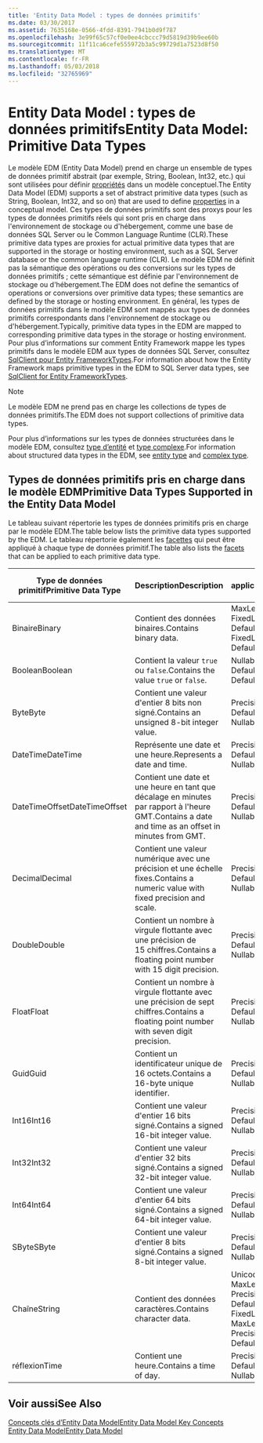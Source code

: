 ```yaml
---
title: 'Entity Data Model : types de données primitifs'
ms.date: 03/30/2017
ms.assetid: 7635168e-0566-4fdd-8391-7941b0d9f787
ms.openlocfilehash: 3e99f65c57cf0e0ee4cbccc79d5819d39b9ee60b
ms.sourcegitcommit: 11f11ca6cefe555972b3a5c99729d1a7523d8f50
ms.translationtype: MT
ms.contentlocale: fr-FR
ms.lasthandoff: 05/03/2018
ms.locfileid: "32765969"
---
```

# <a name="entity-data-model-primitive-data-types"></a><span data-ttu-id="e98ba-102">Entity Data Model : types de données primitifs</span><span class="sxs-lookup"><span data-stu-id="e98ba-102">Entity Data Model: Primitive Data Types</span></span>
<span data-ttu-id="e98ba-103">Le modèle EDM (Entity Data Model) prend en charge un ensemble de types de données primitif abstrait (par exemple, String, Boolean, Int32, etc.) qui sont utilisées pour définir [propriétés](../../../../docs/framework/data/adonet/property.md) dans un modèle conceptuel.</span><span class="sxs-lookup"><span data-stu-id="e98ba-103">The Entity Data Model (EDM) supports a set of abstract primitive data types (such as String, Boolean, Int32, and so on) that are used to define [properties](../../../../docs/framework/data/adonet/property.md) in a conceptual model.</span></span> <span data-ttu-id="e98ba-104">Ces types de données primitifs sont des proxys pour les types de données primitifs réels qui sont pris en charge dans l'environnement de stockage ou d'hébergement, comme une base de données SQL Server ou le Common Language Runtime (CLR).</span><span class="sxs-lookup"><span data-stu-id="e98ba-104">These primitive data types are proxies for actual primitive data types that are supported in the storage or hosting environment, such as a SQL Server database or the common language runtime (CLR).</span></span> <span data-ttu-id="e98ba-105">Le modèle EDM ne définit pas la sémantique des opérations ou des conversions sur les types de données primitifs ; cette sémantique est définie par l'environnement de stockage ou d'hébergement.</span><span class="sxs-lookup"><span data-stu-id="e98ba-105">The EDM does not define the semantics of operations or conversions over primitive data types; these semantics are defined by the storage or hosting environment.</span></span> <span data-ttu-id="e98ba-106">En général, les types de données primitifs dans le modèle EDM sont mappés aux types de données primitifs correspondants dans l'environnement de stockage ou d'hébergement.</span><span class="sxs-lookup"><span data-stu-id="e98ba-106">Typically, primitive data types in the EDM are mapped to corresponding primitive data types in the storage or hosting environment.</span></span> <span data-ttu-id="e98ba-107">Pour plus d’informations sur comment Entity Framework mappe les types primitifs dans le modèle EDM aux types de données SQL Server, consultez [SqlClient pour Entity FrameworkTypes](../../../../docs/framework/data/adonet/ef/sqlclient-for-ef-types.md).</span><span class="sxs-lookup"><span data-stu-id="e98ba-107">For information about how the Entity Framework maps primitive types in the EDM to SQL Server data types, see [SqlClient for Entity FrameworkTypes](../../../../docs/framework/data/adonet/ef/sqlclient-for-ef-types.md).</span></span>  
  
> [!NOTE]
>  <span data-ttu-id="e98ba-108">Le modèle EDM ne prend pas en charge les collections de types de données primitifs.</span><span class="sxs-lookup"><span data-stu-id="e98ba-108">The EDM does not support collections of primitive data types.</span></span>  
  
 <span data-ttu-id="e98ba-109">Pour plus d’informations sur les types de données structurées dans le modèle EDM, consultez [type d’entité](../../../../docs/framework/data/adonet/entity-type.md) et [type complexe](../../../../docs/framework/data/adonet/complex-type.md).</span><span class="sxs-lookup"><span data-stu-id="e98ba-109">For information about structured data types in the EDM, see [entity type](../../../../docs/framework/data/adonet/entity-type.md) and [complex type](../../../../docs/framework/data/adonet/complex-type.md).</span></span>  
  
## <a name="primitive-data-types-supported-in-the-entity-data-model"></a><span data-ttu-id="e98ba-110">Types de données primitifs pris en charge dans le modèle EDM</span><span class="sxs-lookup"><span data-stu-id="e98ba-110">Primitive Data Types Supported in the Entity Data Model</span></span>  
 <span data-ttu-id="e98ba-111">Le tableau suivant répertorie les types de données primitifs pris en charge par le modèle EDM.</span><span class="sxs-lookup"><span data-stu-id="e98ba-111">The table below lists the primitive data types supported by the EDM.</span></span> <span data-ttu-id="e98ba-112">Le tableau répertorie également les [facettes](../../../../docs/framework/data/adonet/facet.md) qui peut être appliqué à chaque type de données primitif.</span><span class="sxs-lookup"><span data-stu-id="e98ba-112">The table also lists the [facets](../../../../docs/framework/data/adonet/facet.md) that can be applied to each primitive data type.</span></span>  
  
|<span data-ttu-id="e98ba-113">Type de données primitif</span><span class="sxs-lookup"><span data-stu-id="e98ba-113">Primitive Data Type</span></span>|<span data-ttu-id="e98ba-114">Description</span><span class="sxs-lookup"><span data-stu-id="e98ba-114">Description</span></span>|<span data-ttu-id="e98ba-115">Facettes applicables</span><span class="sxs-lookup"><span data-stu-id="e98ba-115">Applicable Facets</span></span>|  
|-------------------------|-----------------|-----------------------|  
|<span data-ttu-id="e98ba-116">Binaire</span><span class="sxs-lookup"><span data-stu-id="e98ba-116">Binary</span></span>|<span data-ttu-id="e98ba-117">Contient des données binaires.</span><span class="sxs-lookup"><span data-stu-id="e98ba-117">Contains binary data.</span></span>|<span data-ttu-id="e98ba-118">MaxLength, FixedLength, Nullable, Default</span><span class="sxs-lookup"><span data-stu-id="e98ba-118">MaxLength, FixedLength, Nullable, Default</span></span>|  
|<span data-ttu-id="e98ba-119">Boolean</span><span class="sxs-lookup"><span data-stu-id="e98ba-119">Boolean</span></span>|<span data-ttu-id="e98ba-120">Contient la valeur `true` ou `false`.</span><span class="sxs-lookup"><span data-stu-id="e98ba-120">Contains the value `true` or `false`.</span></span>|<span data-ttu-id="e98ba-121">Nullable, Default</span><span class="sxs-lookup"><span data-stu-id="e98ba-121">Nullable, Default</span></span>|  
|<span data-ttu-id="e98ba-122">Byte</span><span class="sxs-lookup"><span data-stu-id="e98ba-122">Byte</span></span>|<span data-ttu-id="e98ba-123">Contient une valeur d'entier 8 bits non signé.</span><span class="sxs-lookup"><span data-stu-id="e98ba-123">Contains an unsigned 8-bit integer value.</span></span>|<span data-ttu-id="e98ba-124">Precision, Nullable, Default</span><span class="sxs-lookup"><span data-stu-id="e98ba-124">Precision, Nullable, Default</span></span>|  
|<span data-ttu-id="e98ba-125">DateTime</span><span class="sxs-lookup"><span data-stu-id="e98ba-125">DateTime</span></span>|<span data-ttu-id="e98ba-126">Représente une date et une heure.</span><span class="sxs-lookup"><span data-stu-id="e98ba-126">Represents a date and time.</span></span>|<span data-ttu-id="e98ba-127">Precision, Nullable, Default</span><span class="sxs-lookup"><span data-stu-id="e98ba-127">Precision, Nullable, Default</span></span>|  
|<span data-ttu-id="e98ba-128">DateTimeOffset</span><span class="sxs-lookup"><span data-stu-id="e98ba-128">DateTimeOffset</span></span>|<span data-ttu-id="e98ba-129">Contient une date et une heure en tant que décalage en minutes par rapport à l'heure GMT.</span><span class="sxs-lookup"><span data-stu-id="e98ba-129">Contains a date and time as an offset in minutes from GMT.</span></span>|<span data-ttu-id="e98ba-130">Precision, Nullable, Default</span><span class="sxs-lookup"><span data-stu-id="e98ba-130">Precision, Nullable, Default</span></span>|  
|<span data-ttu-id="e98ba-131">Decimal</span><span class="sxs-lookup"><span data-stu-id="e98ba-131">Decimal</span></span>|<span data-ttu-id="e98ba-132">Contient une valeur numérique avec une précision et une échelle fixes.</span><span class="sxs-lookup"><span data-stu-id="e98ba-132">Contains a numeric value with fixed precision and scale.</span></span>|<span data-ttu-id="e98ba-133">Precision, Nullable, Default</span><span class="sxs-lookup"><span data-stu-id="e98ba-133">Precision, Nullable, Default</span></span>|  
|<span data-ttu-id="e98ba-134">Double</span><span class="sxs-lookup"><span data-stu-id="e98ba-134">Double</span></span>|<span data-ttu-id="e98ba-135">Contient un nombre à virgule flottante avec une précision de 15 chiffres.</span><span class="sxs-lookup"><span data-stu-id="e98ba-135">Contains a floating point number with 15 digit precision.</span></span>|<span data-ttu-id="e98ba-136">Precision, Nullable, Default</span><span class="sxs-lookup"><span data-stu-id="e98ba-136">Precision, Nullable, Default</span></span>|  
|<span data-ttu-id="e98ba-137">Float</span><span class="sxs-lookup"><span data-stu-id="e98ba-137">Float</span></span>|<span data-ttu-id="e98ba-138">Contient un nombre à virgule flottante avec une précision de sept chiffres.</span><span class="sxs-lookup"><span data-stu-id="e98ba-138">Contains a floating point number with seven digit precision.</span></span>|<span data-ttu-id="e98ba-139">Precision, Nullable, Default</span><span class="sxs-lookup"><span data-stu-id="e98ba-139">Precision, Nullable, Default</span></span>|  
|<span data-ttu-id="e98ba-140">Guid</span><span class="sxs-lookup"><span data-stu-id="e98ba-140">Guid</span></span>|<span data-ttu-id="e98ba-141">Contient un identificateur unique de 16 octets.</span><span class="sxs-lookup"><span data-stu-id="e98ba-141">Contains a 16-byte unique identifier.</span></span>|<span data-ttu-id="e98ba-142">Precision, Nullable, Default</span><span class="sxs-lookup"><span data-stu-id="e98ba-142">Precision, Nullable, Default</span></span>|  
|<span data-ttu-id="e98ba-143">Int16</span><span class="sxs-lookup"><span data-stu-id="e98ba-143">Int16</span></span>|<span data-ttu-id="e98ba-144">Contient une valeur d'entier 16 bits signé.</span><span class="sxs-lookup"><span data-stu-id="e98ba-144">Contains a signed 16-bit integer value.</span></span>|<span data-ttu-id="e98ba-145">Precision, Nullable, Default</span><span class="sxs-lookup"><span data-stu-id="e98ba-145">Precision, Nullable, Default</span></span>|  
|<span data-ttu-id="e98ba-146">Int32</span><span class="sxs-lookup"><span data-stu-id="e98ba-146">Int32</span></span>|<span data-ttu-id="e98ba-147">Contient une valeur d'entier 32 bits signé.</span><span class="sxs-lookup"><span data-stu-id="e98ba-147">Contains a signed 32-bit integer value.</span></span>|<span data-ttu-id="e98ba-148">Precision, Nullable, Default</span><span class="sxs-lookup"><span data-stu-id="e98ba-148">Precision, Nullable, Default</span></span>|  
|<span data-ttu-id="e98ba-149">Int64</span><span class="sxs-lookup"><span data-stu-id="e98ba-149">Int64</span></span>|<span data-ttu-id="e98ba-150">Contient une valeur d'entier 64 bits signé.</span><span class="sxs-lookup"><span data-stu-id="e98ba-150">Contains a signed 64-bit integer value.</span></span>|<span data-ttu-id="e98ba-151">Precision, Nullable, Default</span><span class="sxs-lookup"><span data-stu-id="e98ba-151">Precision, Nullable, Default</span></span>|  
|<span data-ttu-id="e98ba-152">SByte</span><span class="sxs-lookup"><span data-stu-id="e98ba-152">SByte</span></span>|<span data-ttu-id="e98ba-153">Contient une valeur d'entier 8 bits signé.</span><span class="sxs-lookup"><span data-stu-id="e98ba-153">Contains a signed 8-bit integer value.</span></span>|<span data-ttu-id="e98ba-154">Precision, Nullable, Default</span><span class="sxs-lookup"><span data-stu-id="e98ba-154">Precision, Nullable, Default</span></span>|  
|<span data-ttu-id="e98ba-155">Chaîne</span><span class="sxs-lookup"><span data-stu-id="e98ba-155">String</span></span>|<span data-ttu-id="e98ba-156">Contient des données caractères.</span><span class="sxs-lookup"><span data-stu-id="e98ba-156">Contains character data.</span></span>|<span data-ttu-id="e98ba-157">Unicode, FixedLength, MaxLength, Collation, Precision, Nullable, Default</span><span class="sxs-lookup"><span data-stu-id="e98ba-157">Unicode, FixedLength, MaxLength, Collation, Precision, Nullable, Default</span></span>|  
|<span data-ttu-id="e98ba-158">réflexion</span><span class="sxs-lookup"><span data-stu-id="e98ba-158">Time</span></span>|<span data-ttu-id="e98ba-159">Contient une heure.</span><span class="sxs-lookup"><span data-stu-id="e98ba-159">Contains a time of day.</span></span>|<span data-ttu-id="e98ba-160">Precision, Nullable, Default</span><span class="sxs-lookup"><span data-stu-id="e98ba-160">Precision, Nullable, Default</span></span>|  
  
## <a name="see-also"></a><span data-ttu-id="e98ba-161">Voir aussi</span><span class="sxs-lookup"><span data-stu-id="e98ba-161">See Also</span></span>  
 [<span data-ttu-id="e98ba-162">Concepts clés d’Entity Data Model</span><span class="sxs-lookup"><span data-stu-id="e98ba-162">Entity Data Model Key Concepts</span></span>](../../../../docs/framework/data/adonet/entity-data-model-key-concepts.md)  
 [<span data-ttu-id="e98ba-163">Entity Data Model</span><span class="sxs-lookup"><span data-stu-id="e98ba-163">Entity Data Model</span></span>](../../../../docs/framework/data/adonet/entity-data-model.md)
